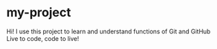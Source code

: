 # my-project
Hi! I use this project to learn and understand functions of Git and GitHub
Live to code, code to live!
